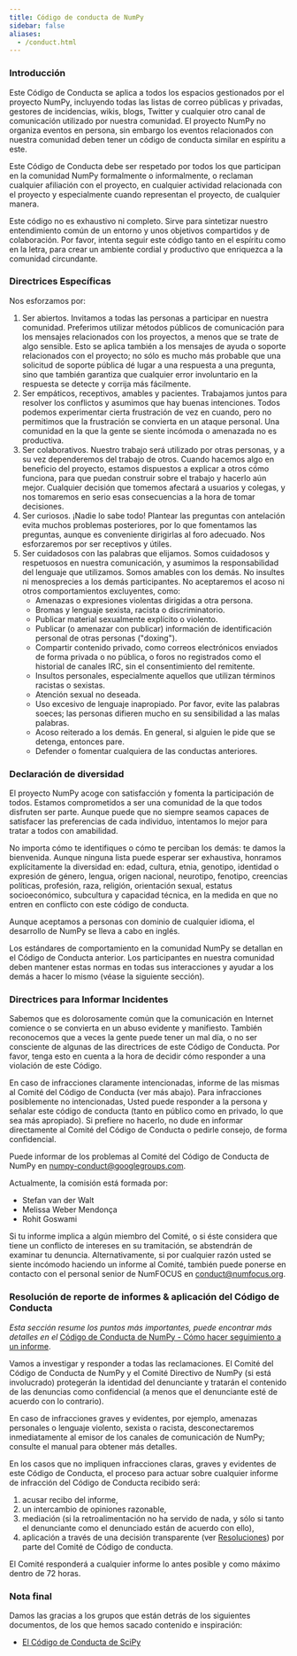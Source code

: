 ```yaml
---
title: Código de conducta de NumPy
sidebar: false
aliases:
  - /conduct.html
---
```


### Introducción

Este Código de Conducta se aplica a todos los espacios gestionados por el proyecto NumPy, incluyendo todas las listas de correo públicas y privadas, gestores de incidencias, wikis, blogs, Twitter y cualquier otro canal de comunicación utilizado por nuestra comunidad. El proyecto NumPy no organiza eventos en persona, sin embargo los eventos relacionados con nuestra comunidad deben tener un código de conducta similar en espíritu a este.

Este Código de Conducta debe ser respetado por todos los que participan en la comunidad NumPy formalmente o informalmente, o reclaman cualquier afiliación con el proyecto, en cualquier actividad relacionada con el proyecto y especialmente cuando representan el proyecto, de cualquier manera.

Este código no es exhaustivo ni completo. Sirve para sintetizar nuestro entendimiento común de un entorno y unos objetivos compartidos y de colaboración. Por favor, intenta seguir este código tanto en el espíritu como en la letra, para crear un ambiente cordial y productivo que enriquezca a la comunidad circundante.

### Directrices Específicas

Nos esforzamos por:

1. Ser abiertos. Invitamos a todas las personas a participar en nuestra comunidad. Preferimos utilizar métodos públicos de comunicación para los mensajes relacionados con los proyectos, a menos que se trate de algo sensible. Esto se aplica también a los mensajes de ayuda o soporte relacionados con el proyecto; no sólo es mucho más probable que una solicitud de soporte pública dé lugar a una respuesta a una pregunta, sino que también garantiza que cualquier error involuntario en la respuesta se detecte y corrija más fácilmente.
2. Ser empáticos, receptivos, amables y pacientes. Trabajamos juntos para resolver los conflictos y asumimos que hay buenas intenciones. Todos podemos experimentar cierta frustración de vez en cuando, pero no permitimos que la frustración se convierta en un ataque personal. Una comunidad en la que la gente se siente incómoda o amenazada no es productiva.
3. Ser colaborativos. Nuestro trabajo será utilizado por otras personas, y a su vez dependeremos del trabajo de otros. Cuando hacemos algo en beneficio del proyecto, estamos dispuestos a explicar a otros cómo funciona, para que puedan construir sobre el trabajo y hacerlo aún mejor. Cualquier decisión que tomemos afectará a usuarios y colegas, y nos tomaremos en serio esas consecuencias a la hora de tomar decisiones.
4. Ser curiosos. ¡Nadie lo sabe todo! Plantear las preguntas con antelación evita muchos problemas posteriores, por lo que fomentamos las preguntas, aunque es conveniente dirigirlas al foro adecuado. Nos esforzaremos por ser receptivos y útiles.
5. Ser cuidadosos con las palabras que elijamos. Somos cuidadosos y respetuosos en nuestra comunicación, y asumimos la responsabilidad del lenguaje que utilizamos. Somos amables con los demás. No insultes ni menosprecies a los demás participantes. No aceptaremos el acoso ni otros comportamientos excluyentes, como:
   - Amenazas o expresiones violentas dirigidas a otra persona.
   - Bromas y lenguaje sexista, racista o discriminatorio.
   - Publicar material sexualmente explícito o violento.
   - Publicar (o amenazar con publicar) información de identificación personal de otras personas ("doxing").
   - Compartir contenido privado, como correos electrónicos enviados de forma privada o no pública, o foros no registrados como el historial de canales IRC, sin el consentimiento del remitente.
   - Insultos personales, especialmente aquellos que utilizan términos racistas o sexistas.
   - Atención sexual no deseada.
   - Uso excesivo de lenguaje inapropiado. Por favor, evite las palabras soeces; las personas difieren mucho en su sensibilidad a las malas palabras.
   - Acoso reiterado a los demás. En general, si alguien le pide que se detenga, entonces pare.
   - Defender o fomentar cualquiera de las conductas anteriores.

### Declaración de diversidad

El proyecto NumPy acoge con satisfacción y fomenta la participación de todos. Estamos comprometidos a ser una comunidad de la que todos disfruten ser parte. Aunque puede que no siempre seamos capaces de satisfacer las preferencias de cada individuo, intentamos lo mejor para tratar a todos con amabilidad.

No importa cómo te identifiques o cómo te perciban los demás: te damos la bienvenida. Aunque ninguna lista puede esperar ser exhaustiva, honramos explícitamente la diversidad en: edad, cultura, etnia, genotipo, identidad o expresión de género, lengua, origen nacional, neurotipo, fenotipo, creencias políticas, profesión, raza, religión, orientación sexual, estatus socioeconómico, subcultura y capacidad técnica, en la medida en que no entren en conflicto con este código de conducta.

Aunque aceptamos a personas con dominio de cualquier idioma, el desarrollo de NumPy se lleva a cabo en inglés.

Los estándares de comportamiento en la comunidad NumPy se detallan en el Código de Conducta anterior. Los participantes en nuestra comunidad deben mantener estas normas en todas sus interacciones y ayudar a los demás a hacer lo mismo (véase la siguiente sección).

### Directrices para Informar Incidentes

Sabemos que es dolorosamente común que la comunicación en Internet comience o se convierta en un abuso evidente y manifiesto. También reconocemos que a veces la gente puede tener un mal día, o no ser consciente de algunas de las directrices de este Código de Conducta. Por favor, tenga esto en cuenta a la hora de decidir cómo responder a una violación de este Código.

En caso de infracciones claramente intencionadas, informe de las mismas al Comité del Código de Conducta (ver más abajo). Para infracciones posiblemente no intencionadas, Usted puede responder a la persona y señalar este código de conducta (tanto en público como en privado, lo que sea más apropiado). Si prefiere no hacerlo, no dude en informar directamente al Comité del Código de Conducta o pedirle consejo, de forma confidencial.

Puede informar de los problemas al Comité del Código de Conducta de NumPy en numpy-conduct@googlegroups.com.

Actualmente, la comisión está formada por:

- Stefan van der Walt
- Melissa Weber Mendonça
- Rohit Goswami

Si tu informe implica a algún miembro del Comité, o si éste considera que tiene un conflicto de intereses en su tramitación, se abstendrán de examinar tu denuncia. Alternativamente, si por cualquier razón usted se siente incómodo haciendo un informe al Comité, también puede ponerse en contacto con el personal senior de NumFOCUS en [conduct@numfocus.org](https://numfocus.org/code-of-conduct#persons-responsible).

### Resolución de reporte de informes & aplicación del Código de Conducta

_Esta sección resume los puntos más importantes, puede encontrar más detalles en el_ [Código de Conducta de NumPy - Cómo hacer seguimiento a un informe](report-handling-manual).

Vamos a investigar y responder a todas las reclamaciones. El Comité del Código de Conducta de NumPy y el Comité Directivo de NumPy (si está involucrado) protegerán la identidad del denunciante y tratarán el contenido de las denuncias como confidencial (a menos que el denunciante esté de acuerdo con lo contrario).

En caso de infracciones graves y evidentes, por ejemplo, amenazas personales o lenguaje violento, sexista o racista, desconectaremos inmediatamente al emisor de los canales de comunicación de NumPy; consulte el manual para obtener más detalles.

En los casos que no impliquen infracciones claras, graves y evidentes de este Código de Conducta, el proceso para actuar sobre cualquier informe de infracción del Código de Conducta recibido será:

1. acusar recibo del informe,
2. un intercambio de opiniones razonable,
3. mediación (si la retroalimentación no ha servido de nada, y sólo si tanto el denunciante como el denunciado están de acuerdo con ello),
4. aplicación a través de una decisión transparente (ver [Resoluciones](report-handling-manual/#resoluciones)) por parte del Comité de Código de conducta.

El Comité responderá a cualquier informe lo antes posible y como máximo dentro de 72 horas.

### Nota final

Damos las gracias a los grupos que están detrás de los siguientes documentos, de los que hemos sacado contenido e inspiración:

- [El Código de Conducta de SciPy](https://docs.scipy.org/doc/scipy/dev/conduct/code_of_conduct.html)

